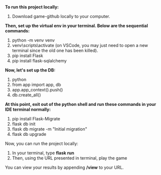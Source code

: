 **To run this project locally:**

1. Download game-github locally to your computer.

**Then, set up the virtual env in your terminal. Below are the sequential commands:**
1. python -m venv venv
2. venv\scripts\activate (on VSCode, you may just need to open a new terminal since the old one has been killed).
3. pip install Flask
4. pip install flask-sqlalchemy

**Now, let's set up the DB:**
1. python
2. from app import app, db
3. app.app_context().push()
4. db.create_all()

**At this point, exit out of the python shell and run these commands in your IDE terminal normally:**
1. pip install Flask-Migrate
2. flask db init
3. flask db migrate -m "Initial migration"
4. flask db upgrade

Now, you can run the project locally:
1. In your terminal, type **flask run**
2. Then, using the URL presented in terminal, play the game

You can view your results by appending **/view** to your URL.
